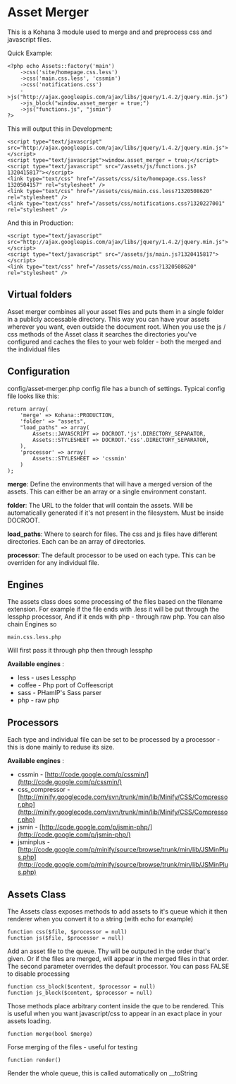 Asset Merger
============

This is a Kohana 3 module used to merge and and preprocess css and javascript files.

Quick Example: 

	<?php echo Assets::factory('main')
		->css('site/homepage.css.less')
		->css('main.css.less', 'cssmin')
		->css('notifications.css')
		->js("http://ajax.googleapis.com/ajax/libs/jquery/1.4.2/jquery.min.js")
		->js_block("window.asset_merger = true;")
		->js("functions.js", "jsmin")
	?>

This will output this in Development:
	
	<script type="text/javascript" src="http://ajax.googleapis.com/ajax/libs/jquery/1.4.2/jquery.min.js"></script>
	<script type="text/javascript">window.asset_merger = true;</script>
	<script type="text/javascript" src="/assets/js/functions.js?1320415817"></script>
	<link type="text/css" href="/assets/css/site/homepage.css.less?1320504157" rel="stylesheet" />
	<link type="text/css" href="/assets/css/main.css.less?1320508620" rel="stylesheet" />
	<link type="text/css" href="/assets/css/notifications.css?1320227001" rel="stylesheet" />  					
		
And this in Production:

	<script type="text/javascript" src="http://ajax.googleapis.com/ajax/libs/jquery/1.4.2/jquery.min.js"></script>
	<script type="text/javascript" src="/assets/js/main.js?1320415817"></script>
	<link type="text/css" href="/assets/css/main.css?1320508620" rel="stylesheet" />

Virtual folders
---------------

Asset merger combines all your asset files and puts them in a single folder in a publicly accessable directory. This way you can have your assets wherever you want, even outside the document root. When you use the js / css methods of the Asset class it searches the directories you've configured and caches the files to your web folder - both the merged and the individual files

Configuration
-------------

config/asset-merger.php config file has a bunch of settings. Typical config file looks like this:

	return array(
		'merge' => Kohana::PRODUCTION,
		'folder' => "assets",
		"load_paths" => array(
			Assets::JAVASCRIPT => DOCROOT.'js'.DIRECTORY_SEPARATOR,
			Assets::STYLESHEET => DOCROOT.'css'.DIRECTORY_SEPARATOR,
		),
		'processor' => array(
			Assets::STYLESHEET => 'cssmin'
		)
	);

__merge__:
Define the environments that will have a merged version of the assets. This can either be an array or a single environment constant.

__folder__:
The URL to the folder that will contain the assets. Will be automatically generated if it's not present in the filesystem. Must be inside DOCROOT.

__load_paths__:
Where to search for files. The css and js files have different directories. Each can be an array of directories.

__processor__:
The default processor to be used on each type. This can be overriden for any individual file.

Engines
-------

The assets class does some processing of the files based on the filename extension. For example if the file ends with .less it will be put through the lessphp processor, And if it ends with php - through raw php. You can also chain Engines so

	main.css.less.php

Will first pass it through php then through lessphp

__Available engines__ :

 - less - uses Lessphp
 - coffee - Php port of Coffeescript
 - sass - PHamlP's Sass parser
 - php - raw php

Processors
----------

Each type and individual file can be set to be processed by a processor - this is done mainly to reduse its size. 

__Available engines__ :

 - cssmin - [http://code.google.com/p/cssmin/](http://code.google.com/p/cssmin/)
 - css_compressor - [http://minify.googlecode.com/svn/trunk/min/lib/Minify/CSS/Compressor.php](http://minify.googlecode.com/svn/trunk/min/lib/Minify/CSS/Compressor.php)
 - jsmin - [http://code.google.com/p/jsmin-php/](http://code.google.com/p/jsmin-php/)
 - jsminplus - [http://code.google.com/p/minify/source/browse/trunk/min/lib/JSMinPlus.php](http://code.google.com/p/minify/source/browse/trunk/min/lib/JSMinPlus.php)


Assets Class
------------

The Assets class exposes methods to add assets to it's queue which it then renderer when you convert it to a string (with echo for example)

	function css($file, $processor = null)
	function js($file, $processor = null)

Add an asset file to the queue. Thy will be outputed in the order that's given. Or if the files are merged, will appear in the merged files in that order. The second parameter overrides the default processor. You can pass FALSE to disable processing

	function css_block($content, $processor = null)
	function js_block($content, $processor = null)

Those methods place arbitrary content inside the que to be rendered. This is useful when you want javascript/css to appear in an exact place in your assets loading.

	function merge(bool $merge)

Forse merging of the files - useful for testing

	function render()

Render the whole queue, this is called automatically on __toString




	


	